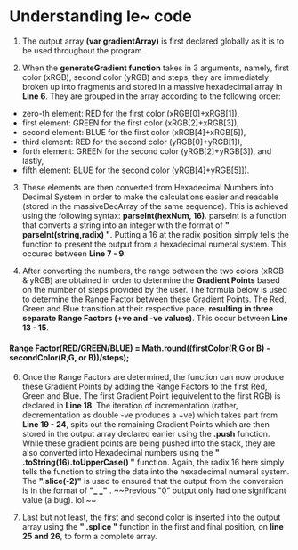 
# Understanding le~ code

1. The output array __(var gradientArray)__ is first declared globally as it is to be used throughout the program.

2. When the __generateGradient function__ takes in 3 arguments, namely, first color (xRGB), second color (yRGB) and steps, they are immediately broken up into fragments and stored in a massive hexadecimal array in __Line 6__. They are grouped in the array according to the following order:
 * zero-th element: RED for the first color (xRGB[0]+xRGB[1]),
 * first element: GREEN for the first color (xRGB[2]+xRGB[3]),
 * second element: BLUE for the first color (xRGB[4]+xRGB[5]),
 * third element: RED for the second color (yRGB[0]+yRGB[1]),
 * forth element: GREEN for the second color (yRGB[2]+yRGB[3]), and lastly,
 * fifth element: BLUE for the second color (yRGB[4]+yRGB[5]]).

3. These elements are then converted from Hexadecimal Numbers into Decimal System in order to make the calculations easier and readable (stored in the massiveDecArray of the same sequence). This is achieved using the following syntax: __parseInt(hexNum, 16)__. parseInt is a function that converts a string into an integer with the format of **" parseInt(string,radix) "**. Putting a 16 at the radix position simply tells the function to present the output from a hexadecimal numeral system. This occured between __Line 7 - 9__.

4. After converting the numbers, the range between the two colors (xRGB & yRGB) are obtained in order to determine the **Gradient Points** based on the number of steps provided by the user. The formula below is used to determine the Range Factor between these Gradient Points. The Red, Green and Blue transition at their respective pace, **resulting in three separate Range Factors (+ve and -ve values)**. This occur between __Line 13 - 15__.

#### Range Factor(RED/GREEN/BLUE) = Math.round((firstColor(R,G or B) - secondColor(R,G, or B))/steps);

6. Once the Range Factors are determined, the function can now produce these Gradient Points by adding the Range Factors to the first Red, Green and Blue. The first Gradient Point (equivelent to the first RGB) is declared in __Line 18__. The iteration of incrementation (rather, decrementation as double -ve produces a +ve) which takes part from __Line 19 - 24__, spits out the remaining Gradient Points which are then stored in the output array declared earlier using the **.push** function. While these gradient points are being pushed into the stack, they are also converted into Hexadecimal numbers using the **" .toString(16).toUpperCase() "** function. Again, the radix 16 here simply tells the function to string the data into the hexadecimal numeral system. The **".slice(-2)"** is used to ensured that the output from the conversion is in the format of **"_ _"** . ~~Previous "0" output only had one significant value (a bug). lol ~~

7. Last but not least, the first and second color is inserted into the output array using the **" .splice "** function in the first and final position, on __line 25 and 26__, to form a complete array.
